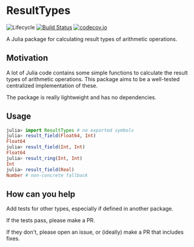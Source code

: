 # ResultTypes

![Lifecycle](https://img.shields.io/badge/lifecycle-experimental-orange.svg)<!--
![Lifecycle](https://img.shields.io/badge/lifecycle-maturing-blue.svg)
![Lifecycle](https://img.shields.io/badge/lifecycle-stable-green.svg)
![Lifecycle](https://img.shields.io/badge/lifecycle-retired-orange.svg)
![Lifecycle](https://img.shields.io/badge/lifecycle-archived-red.svg)
![Lifecycle](https://img.shields.io/badge/lifecycle-dormant-blue.svg) -->
[![Build Status](https://travis-ci.com/tpapp/ResultTypes.jl.svg?branch=master)](https://travis-ci.com/tpapp/ResultTypes.jl)
[![codecov.io](http://codecov.io/github/tpapp/ResultTypes.jl/coverage.svg?branch=master)](http://codecov.io/github/tpapp/ResultTypes.jl?branch=master)

A Julia package for calculating result types of arithmetic operations.

## Motivation

A lot of Julia code contains some simple functions to calculate the result types of arithmetic operations. This package aims to be a well-tested centralized implementation of these.

The package is really lightweight and has no dependencies.

## Usage

```julia
julia> import ResultTypes # no exported symbols
julia> result_field(Float64, Int)
Float64
julia> result_field(Int, Int)
Float64
julia> result_ring(Int, Int)
Int
julia> result_field(Real)
Number # non-concrete fallback
```

## How can you help

Add tests for other types, especially if defined in another package.

If the tests pass, please make a PR.

If they don't, please open an issue, or (ideally) make a PR that includes fixes.
